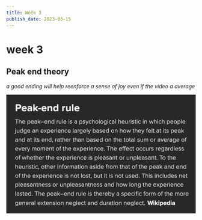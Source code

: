 ```yaml
---
title: Week 3
publish_date: 2023-03-15
---
```



# week 3  #


## Peak end theory ##


*a good ending will help reenforce a sense of joy even if the video a average*



![Photo N/A](./img/PeakEnd.png)


